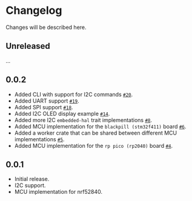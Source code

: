 # Changelog

Changes will be described here.

## Unreleased

...

## 0.0.2

* Added CLI with support for I2C commands [`#20`](https://github.com/jamesmunns/pretty-hal-machine/pull/20).
* Added UART support [`#19`](https://github.com/jamesmunns/pretty-hal-machine/pull/19).
* Added SPI support [`#18`](https://github.com/jamesmunns/pretty-hal-machine/pull/18).
* Added I2C OLED display example [`#14`](https://github.com/jamesmunns/pretty-hal-machine/pull/14).
* Added more I2C `embedded-hal` trait implementations [`#8`](https://github.com/jamesmunns/pretty-hal-machine/pull/8).
* Added MCU implementation for the `blackpill (stm32f411)` board [`#6`](https://github.com/jamesmunns/pretty-hal-machine/pull/6).
* Added a worker crate that can be shared between different MCU implementations [`#5`](https://github.com/jamesmunns/pretty-hal-machine/pull/5).
* Added MCU implementation for the `rp pico (rp2040)` board [`#4`](https://github.com/jamesmunns/pretty-hal-machine/pull/4).

## 0.0.1

* Initial release.
* I2C support.
* MCU implementation for nrf52840.
